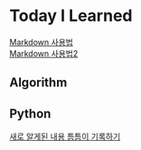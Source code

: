 # Today I Learned
[Markdown 사용법](https://velog.io/@dblee/%EA%B9%83%ED%97%88%EB%B8%8CMarkdown-%EC%82%AC%EC%9A%A9%EB%B2%95-%EB%A7%81%ED%81%AC-%EA%B1%B8%EA%B8%B0)   
[Markdown 사용법2](https://gist.github.com/ihoneymon/652be052a0727ad59601)
## Algorithm
## Python
[새로 알게된 내용 틈틈이 기록하기](./Python/memo.md)
